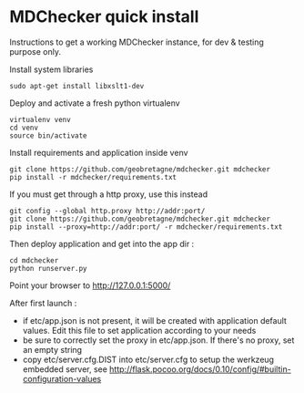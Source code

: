 MDChecker quick install
===============

Instructions to get a working MDChecker instance, for dev & testing purpose only.

Install system libraries

```
sudo apt-get install libxslt1-dev
```

Deploy and activate a fresh python virtualenv

```
virtualenv venv
cd venv
source bin/activate
```

Install requirements and application inside venv

```
git clone https://github.com/geobretagne/mdchecker.git mdchecker
pip install -r mdchecker/requirements.txt
```

If you must get through a http proxy, use this instead

```
git config --global http.proxy http://addr:port/ 
git clone https://github.com/geobretagne/mdchecker.git mdchecker
pip install --proxy=http://addr:port/ -r mdchecker/requirements.txt
```

Then deploy application and get into the app dir :

```
cd mdchecker
python runserver.py
```

Point your browser to http://127.0.0.1:5000/

After first launch :

* if etc/app.json is not present, it will be created with application default values. Edit this file to set application according to your needs
* be sure to correctly set the proxy  in etc/app.json. If there's no proxy, set an empty string
* copy etc/server.cfg.DIST into etc/server.cfg to setup the werkzeug embedded server, see http://flask.pocoo.org/docs/0.10/config/#builtin-configuration-values
